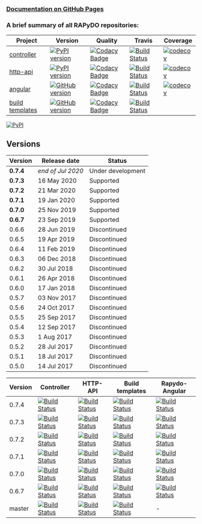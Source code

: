 ### [Documentation on GitHub Pages](https://rapydo.github.io/docs)

### A brief summary of all RAPyDO repositories:

| Project | Version | Quality | Travis | Coverage |
| --- | --- | --- | --- | --- |
| [controller](https://github.com/rapydo/do) | [![PyPI version](https://badge.fury.io/py/rapydo-controller.svg)](https://badge.fury.io/py/rapydo-controller) | [![Codacy Badge](https://app.codacy.com/project/badge/Grade/0668957ee3a04608887b2e9a7fdea198)](https://www.codacy.com/gh/rapydo/do?utm_source=github.com&amp;utm_medium=referral&amp;utm_content=rapydo/do&amp;utm_campaign=Badge_Grade) | [![Build Status](https://travis-ci.org/rapydo/do.svg?branch=master)](https://travis-ci.org/rapydo/do) | [![codecov](https://codecov.io/gh/rapydo/do/branch/0.7.4/graph/badge.svg)](https://codecov.io/gh/rapydo/do) |
| [http-api](https://github.com/rapydo/http-api) | [![PyPI version](https://badge.fury.io/py/rapydo-http.svg)](https://badge.fury.io/py/rapydo-http) | [![Codacy Badge](https://app.codacy.com/project/badge/Grade/7fb33f343d824eaeb323672545ad9cca)](https://www.codacy.com/gh/rapydo/http-api?utm_source=github.com&amp;utm_medium=referral&amp;utm_content=rapydo/http-api&amp;utm_campaign=Badge_Grade) | [![Build Status](https://travis-ci.org/rapydo/http-api.svg?branch=master)](https://travis-ci.org/rapydo/http-api) | [![codecov](https://codecov.io/gh/rapydo/http-api/branch/0.7.4/graph/badge.svg)](https://codecov.io/gh/rapydo/http-api) |
| [angular](https://github.com/rapydo/rapydo-angular) | [![GitHub version](https://img.shields.io/github/tag/rapydo/rapydo-angular.svg)](https://github.com/rapydo/rapydo-angular/releases) | [![Codacy Badge](https://app.codacy.com/project/badge/Grade/1e839e6b61d4465088989d068c0fcafe)](https://www.codacy.com/gh/rapydo/rapydo-angular?utm_source=github.com&amp;utm_medium=referral&amp;utm_content=rapydo/rapydo-angular&amp;utm_campaign=Badge_Grade) | [![Build Status](https://travis-ci.org/rapydo/rapydo-angular.svg)](https://travis-ci.org/rapydo/rapydo-angular) | [![codecov](https://codecov.io/gh/rapydo/rapydo-angular/branch/0.7.4/graph/badge.svg)](https://codecov.io/gh/rapydo/rapydo-angular) |
| [build templates](https://github.com/rapydo/build-templates) | [![GitHub version](https://img.shields.io/github/tag/rapydo/build-templates.svg)](https://github.com/rapydo/build-templates/releases) | [![Codacy Badge](https://app.codacy.com/project/badge/Grade/985f3eb2469f4e3dbb84edf64d354c47)](https://www.codacy.com/gh/rapydo/build-templates?utm_source=github.com&amp;utm_medium=referral&amp;utm_content=rapydo/build-templates&amp;utm_campaign=Badge_Grade) | [![Build Status](https://travis-ci.org/rapydo/build-templates.svg?branch=master)](https://travis-ci.org/rapydo/build-templates) |  |


[![PyPI](https://img.shields.io/pypi/l/rapydo-controller.svg)](https://github.com/rapydo/core/blob/master/LICENSE)


## Versions

| Version | Release date | Status |
| --- | --- | --- |
| **0.7.4** | *end of Jul 2020* | Under development |
| **0.7.3** | 16 May 2020 | Supported |
| **0.7.2** | 21 Mar 2020 | Supported |
| **0.7.1** | 19 Jan 2020 | Supported |
| **0.7.0** | 25 Nov 2019 | Supported |
| **0.6.7** | 23 Sep 2019 | Supported |
| 0.6.6 | 28 Jun 2019 | Discontinued |
| 0.6.5 | 19 Apr 2019 | Discontinued |
| 0.6.4 | 11 Feb 2019 | Discontinued |
| 0.6.3 | 06 Dec 2018 | Discontinued |
| 0.6.2 | 30 Jul 2018 | Discontinued |
| 0.6.1 | 26 Apr 2018 | Discontinued |
| 0.6.0 | 17 Jan 2018 | Discontinued |
| 0.5.7 | 03 Nov 2017 | Discontinued |
| 0.5.6 | 24 Oct 2017 | Discontinued |
| 0.5.5 | 25 Sep 2017 | Discontinued |
| 0.5.4 | 12 Sep 2017 | Discontinued |
| 0.5.3 | 1 Aug 2017 | Discontinued |
| 0.5.2 | 28 Jul 2017 | Discontinued |
| 0.5.1 | 18 Jul 2017 | Discontinued |
| 0.5.0 | 14 Jul 2017 | Discontinued |

| Version | Controller | HTTP-API | Build templates | Rapydo-Angular |
| --- | --- | --- | --- | --- |
| 0.7.4 | [![Build Status](https://travis-ci.org/rapydo/do.svg?branch=0.7.4)](https://travis-ci.org/rapydo/do/branches) | [![Build Status](https://travis-ci.org/rapydo/http-api.svg?branch=0.7.4)](https://travis-ci.org/rapydo/http-api/branches) | [![Build Status](https://travis-ci.org/rapydo/build-templates.svg?branch=0.7.4)](https://travis-ci.org/rapydo/build-templates/branches) | [![Build Status](https://travis-ci.org/rapydo/rapydo-angular.svg?branch=0.7.4)](https://travis-ci.org/rapydo/rapydo-angular/branches) |
| 0.7.3 | [![Build Status](https://travis-ci.org/rapydo/do.svg?branch=0.7.3)](https://travis-ci.org/rapydo/do/branches) | [![Build Status](https://travis-ci.org/rapydo/http-api.svg?branch=0.7.3)](https://travis-ci.org/rapydo/http-api/branches) | [![Build Status](https://travis-ci.org/rapydo/build-templates.svg?branch=0.7.3)](https://travis-ci.org/rapydo/build-templates/branches) | [![Build Status](https://travis-ci.org/rapydo/rapydo-angular.svg?branch=0.7.3)](https://travis-ci.org/rapydo/rapydo-angular/branches) |
| 0.7.2 | [![Build Status](https://travis-ci.org/rapydo/do.svg?branch=0.7.2)](https://travis-ci.org/rapydo/do/branches) | [![Build Status](https://travis-ci.org/rapydo/http-api.svg?branch=0.7.2)](https://travis-ci.org/rapydo/http-api/branches) | [![Build Status](https://travis-ci.org/rapydo/build-templates.svg?branch=0.7.2)](https://travis-ci.org/rapydo/build-templates/branches) | [![Build Status](https://travis-ci.org/rapydo/rapydo-angular.svg?branch=0.7.2)](https://travis-ci.org/rapydo/rapydo-angular/branches) |
| 0.7.1 | [![Build Status](https://travis-ci.org/rapydo/do.svg?branch=0.7.1)](https://travis-ci.org/rapydo/do/branches) | [![Build Status](https://travis-ci.org/rapydo/http-api.svg?branch=0.7.1)](https://travis-ci.org/rapydo/http-api/branches) | [![Build Status](https://travis-ci.org/rapydo/build-templates.svg?branch=0.7.1)](https://travis-ci.org/rapydo/build-templates/branches) | [![Build Status](https://travis-ci.org/rapydo/rapydo-angular.svg?branch=0.7.1)](https://travis-ci.org/rapydo/rapydo-angular/branches) |
| 0.7.0 | [![Build Status](https://travis-ci.org/rapydo/do.svg?branch=0.7.0)](https://travis-ci.org/rapydo/do/branches) | [![Build Status](https://travis-ci.org/rapydo/http-api.svg?branch=0.7.0)](https://travis-ci.org/rapydo/http-api/branches) | [![Build Status](https://travis-ci.org/rapydo/build-templates.svg?branch=0.7.0)](https://travis-ci.org/rapydo/build-templates/branches) | [![Build Status](https://travis-ci.org/rapydo/rapydo-angular.svg?branch=0.7.0)](https://travis-ci.org/rapydo/rapydo-angular/branches) |
| 0.6.7 | [![Build Status](https://travis-ci.org/rapydo/do.svg?branch=0.6.7)](https://travis-ci.org/rapydo/do/branches) | [![Build Status](https://travis-ci.org/rapydo/http-api.svg?branch=0.6.7)](https://travis-ci.org/rapydo/http-api/branches) | [![Build Status](https://travis-ci.org/rapydo/build-templates.svg?branch=0.6.7)](https://travis-ci.org/rapydo/build-templates/branches) | [![Build Status](https://travis-ci.org/rapydo/rapydo-angular.svg?branch=0.6.7)](https://travis-ci.org/rapydo/rapydo-angular/branches) |
| master | [![Build Status](https://travis-ci.org/rapydo/do.svg?branch=master)](https://travis-ci.org/rapydo/do/branches) | [![Build Status](https://travis-ci.org/rapydo/http-api.svg?branch=master)](https://travis-ci.org/rapydo/http-api?branchmaster) | [![Build Status](https://travis-ci.org/rapydo/build-templates.svg?branch=master)](https://travis-ci.org/rapydo/build-templates/branches) | - |
